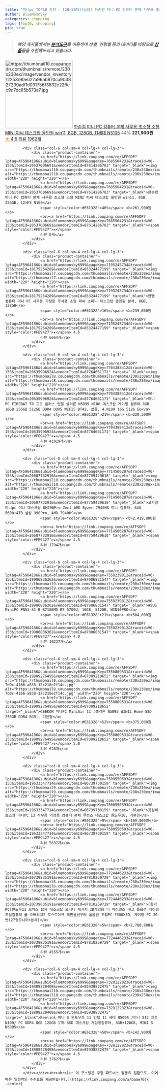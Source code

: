 ```yaml
---
title: "미니pc TOP10 추천 - [20~50대][남성] 한손컴 미니 PC 컴퓨터 본체 사무용 초소형 소형 MINI 피씨 데스크탑 올인원 win11, 8GB, 128GB, 11세대 "
author: BlueMoonSky
categories: shopping
tags: [Top10, shopping]
pin: true
---
```


> ##### 해당 게시물에서는 [**분석도구**](https://itemscout.io/)를 이용하여 **성별**, **연령별** 등의 데이터를 바탕으로 [**상품**](https://link.coupang.com/a/baae76)들을 추천해드리고 있습니다.
<div class="container"><div class="row">
            <div class="col-6 col-sm-4 col-lg-4 col-lg-3">
                <div class="product-container">
                    <a href="https://link.coupang.com/re/AFFSDP?lptag=AF5964186&subid=bluemoonsky6999&pageKey=7685504231&traceid=V0-153&itemId=20537606699&vendorItemId=87614286818" target="_blank"><img src="https://thumbnail10.coupangcdn.com/thumbnails/remote/230x230ex/image/vendor_inventory/2253/90e027a96ab870ca903827230adf1d031756f3832e226ec9d7dc85b573a7.jpg" alt="https://thumbnail10.coupangcdn.com/thumbnails/remote/230x230ex/image/vendor_inventory/2253/90e027a96ab870ca903827230adf1d031756f3832e226ec9d7dc85b573a7.jpg" width="220" height="220"></a>
                    <a href="https://link.coupang.com/re/AFFSDP?lptag=AF5964186&subid=bluemoonsky6999&pageKey=7685504231&traceid=V0-153&itemId=20537606699&vendorItemId=87614286818" target="_blank">한손컴 미니 PC 컴퓨터 본체 사무용 초소형 소형 MINI 피씨 데스크탑 올인원 win11, 8GB, 128GB, 11세대 N5105</a>
                    <span style="color:#E61328">44%</span> <b>221,900원</b>
                    <br><a href="https://link.coupang.com/re/AFFSDP?lptag=AF5964186&subid=bluemoonsky6999&pageKey=7685504231&traceid=V0-153&itemId=20537606699&vendorItemId=87614286818" target="_blank"><span style="color:#FE9427">★</span> 4.5
                    리뷰 1962개</a>
                </div>
            </div>
            
            <div class="col-6 col-sm-4 col-lg-4 col-lg-3">
                <div class="product-container">
                    <a href="https://link.coupang.com/re/AFFSDP?lptag=AF5964186&subid=bluemoonsky6999&pageKey=7685504231&traceid=V0-153&itemId=20537606691&vendorItemId=87614286783" target="_blank"><img src="https://thumbnail10.coupangcdn.com/thumbnails/remote/230x230ex/image/vendor_inventory/2253/90e027a96ab870ca903827230adf1d031756f3832e226ec9d7dc85b573a7.jpg" alt="https://thumbnail10.coupangcdn.com/thumbnails/remote/230x230ex/image/vendor_inventory/2253/90e027a96ab870ca903827230adf1d031756f3832e226ec9d7dc85b573a7.jpg" width="220" height="220"></a>
                    <a href="https://link.coupang.com/re/AFFSDP?lptag=AF5964186&subid=bluemoonsky6999&pageKey=7685504231&traceid=V0-153&itemId=20537606691&vendorItemId=87614286783" target="_blank">한손컴 미니 PC 컴퓨터 본체 사무용 초소형 소형 MINI 피씨 데스크탑 올인원 win11, 8GB, 256GB, 12세대 N100</a>
                    <span style="color:#E61328">40%</span> <b>261,900원</b>
                    <br><a href="https://link.coupang.com/re/AFFSDP?lptag=AF5964186&subid=bluemoonsky6999&pageKey=7685504231&traceid=V0-153&itemId=20537606691&vendorItemId=87614286783" target="_blank"><span style="color:#FE9427">★</span> 
                    리뷰 0개</a>
                </div>
            </div>
            
            <div class="col-6 col-sm-4 col-lg-4 col-lg-3">
                <div class="product-container">
                    <a href="https://link.coupang.com/re/AFFSDP?lptag=AF5964186&subid=bluemoonsky6999&pageKey=7195245734&traceid=V0-153&itemId=18175254289&vendorItemId=85324477199" target="_blank"><img src="https://thumbnail7.coupangcdn.com/thumbnails/remote/230x230ex/image/vendor_inventory/1952/9d50272c9e0fe85a549dbdcd767c343061391c910f10f384976f4fd1444f.png" alt="https://thumbnail7.coupangcdn.com/thumbnails/remote/230x230ex/image/vendor_inventory/1952/9d50272c9e0fe85a549dbdcd767c343061391c910f10f384976f4fd1444f.png" width="220" height="220"></a>
                    <a href="https://link.coupang.com/re/AFFSDP?lptag=AF5964186&subid=bluemoonsky6999&pageKey=7195245734&traceid=V0-153&itemId=18175254289&vendorItemId=85324477199" target="_blank">한뼘 컴퓨터 미니 PC 사무용 가정용 주식용 소형 피씨 초미니 데스크탑 올인원 본체, 8GB, 128GB</a>
                    <span style="color:#E61328">16%</span> <b>239,000원</b>
                    <br><a href="https://link.coupang.com/re/AFFSDP?lptag=AF5964186&subid=bluemoonsky6999&pageKey=7195245734&traceid=V0-153&itemId=18175254289&vendorItemId=85324477199" target="_blank"><span style="color:#FE9427">★</span> 4.5
                    리뷰 6664개</a>
                </div>
            </div>
            
            <div class="col-6 col-sm-4 col-lg-4 col-lg-3">
                <div class="product-container">
                    <a href="https://link.coupang.com/re/AFFSDP?lptag=AF5964186&subid=bluemoonsky6999&pageKey=7704388412&traceid=V0-153&itemId=20635996924&vendorItemId=87764661171" target="_blank"><img src="https://thumbnail8.coupangcdn.com/thumbnails/remote/230x230ex/image/vendor_inventory/9b1d/f086ae725e0a2710d8e929e5285a2f98961ef6a641b030463f6c3e349153.jpg" alt="https://thumbnail8.coupangcdn.com/thumbnails/remote/230x230ex/image/vendor_inventory/9b1d/f086ae725e0a2710d8e929e5285a2f98961ef6a641b030463f6c3e349153.jpg" width="220" height="220"></a>
                    <a href="https://link.coupang.com/re/AFFSDP?lptag=AF5964186&subid=bluemoonsky6999&pageKey=7704388412&traceid=V0-153&itemId=20635996924&vendorItemId=87764661171" target="_blank">미니 PC FIREBAT T8 프로 플러스 인텔 셀러론 N5095 N100 데스크탑 게이밍 컴퓨터 8GB 16GB 256GB 512GB DDR4 DDR5 WIFI5 BT42, 없음, 4.N100 16G 512G EU</a>
                    <span style="color:#E61328">21%</span> <b>220,300원</b>
                    <br><a href="https://link.coupang.com/re/AFFSDP?lptag=AF5964186&subid=bluemoonsky6999&pageKey=7704388412&traceid=V0-153&itemId=20635996924&vendorItemId=87764661171" target="_blank"><span style="color:#FE9427">★</span> 4.5
                    리뷰 41019개</a>
                </div>
            </div>
            
            <div class="col-6 col-sm-4 col-lg-4 col-lg-3">
                <div class="product-container">
                    <a href="https://link.coupang.com/re/AFFSDP?lptag=AF5964186&subid=bluemoonsky6999&pageKey=7714506287&traceid=V0-153&itemId=20687732916&vendorItemId=87759429618" target="_blank"><img src="https://thumbnail10.coupangcdn.com/thumbnails/remote/230x230ex/image/vendor_inventory/8b0f/41d4d37146ee870a37682a5fcf5b94b41bb1218ab1fd6a2f63d4c750d001.png" alt="https://thumbnail10.coupangcdn.com/thumbnails/remote/230x230ex/image/vendor_inventory/8b0f/41d4d37146ee870a37682a5fcf5b94b41bb1218ab1fd6a2f63d4c750d001.png" width="220" height="220"></a>
                    <a href="https://link.coupang.com/re/AFFSDP?lptag=AF5964186&subid=bluemoonsky6999&pageKey=7714506287&traceid=V0-153&itemId=20687732916&vendorItemId=87759429618" target="_blank">고사양 미니pc 미니 데스크탑 UM790Pro Zen4 AMD Ryzen 7940HS 미니 컴퓨터, 64G 5600+4TB 삼성 990Pro, AMD_7940HS</a>
                    <span style="color:#E61328">29%</span> <b>2,419,800원</b>
                    <br><a href="https://link.coupang.com/re/AFFSDP?lptag=AF5964186&subid=bluemoonsky6999&pageKey=7714506287&traceid=V0-153&itemId=20687732916&vendorItemId=87759429618" target="_blank"><span style="color:#FE9427">★</span> 4.5
                    리뷰 1794개</a>
                </div>
            </div>
            
            <div class="col-6 col-sm-4 col-lg-4 col-lg-3">
                <div class="product-container">
                    <a href="https://link.coupang.com/re/AFFSDP?lptag=AF5964186&subid=bluemoonsky6999&pageKey=7558239812&traceid=V0-153&itemId=19906836362&vendorItemId=87006831547" target="_blank"><img src="https://thumbnail9.coupangcdn.com/thumbnails/remote/230x230ex/image/vendor_inventory/e512/3efa44f8eb6b8e0598378ec98b6e1db2fd4045f121346f351b227367568b.jpg" alt="https://thumbnail9.coupangcdn.com/thumbnails/remote/230x230ex/image/vendor_inventory/e512/3efa44f8eb6b8e0598378ec98b6e1db2fd4045f121346f351b227367568b.jpg" width="220" height="220"></a>
                    <a href="https://link.coupang.com/re/AFFSDP?lptag=AF5964186&subid=bluemoonsky6999&pageKey=7558239812&traceid=V0-153&itemId=19906836362&vendorItemId=87006831547" target="_blank">ASUS MiniPC PN51-S1-B-B7186MD R7 5700U, 16GB, 512GB, WIN10PRO</a>
                    <span style="color:#E61328">21%</span> <b>584,000원</b>
                    <br><a href="https://link.coupang.com/re/AFFSDP?lptag=AF5964186&subid=bluemoonsky6999&pageKey=7558239812&traceid=V0-153&itemId=19906836362&vendorItemId=87006831547" target="_blank"><span style="color:#FE9427">★</span> 4.0
                    리뷰 10227개</a>
                </div>
            </div>
            
            <div class="col-6 col-sm-4 col-lg-4 col-lg-3">
                <div class="product-container">
                    <a href="https://link.coupang.com/re/AFFSDP?lptag=AF5964186&subid=bluemoonsky6999&pageKey=7558809531&traceid=V0-153&itemId=19909276495&vendorItemId=87009218652" target="_blank"><img src="https://thumbnail9.coupangcdn.com/thumbnails/remote/230x230ex/image/retail/images/2023/08/28/15/6/3bc00412-7d0c-4166-a838-12c218e2f14c.jpg" alt="https://thumbnail9.coupangcdn.com/thumbnails/remote/230x230ex/image/retail/images/2023/08/28/15/6/3bc00412-7d0c-4166-a838-12c218e2f14c.jpg" width="220" height="220"></a>
                    <a href="https://link.coupang.com/re/AFFSDP?lptag=AF5964186&subid=bluemoonsky6999&pageKey=7558809531&traceid=V0-153&itemId=19909276495&vendorItemId=87009218652" target="_blank">GEEKOM 미니PC MiniAir 11 (셀러론 N5095 WIN11 Home SSD 256GB DDR4 8GB), 기본형</a>
                    <span style="color:#E61328">52%</span> <b>375,000원</b>
                    <br><a href="https://link.coupang.com/re/AFFSDP?lptag=AF5964186&subid=bluemoonsky6999&pageKey=7558809531&traceid=V0-153&itemId=19909276495&vendorItemId=87009218652" target="_blank"><span style="color:#FE9427">★</span> 5.0
                    리뷰 628개</a>
                </div>
            </div>
            
            <div class="col-6 col-sm-4 col-lg-4 col-lg-3">
                <div class="product-container">
                    <a href="https://link.coupang.com/re/AFFSDP?lptag=AF5964186&subid=bluemoonsky6999&pageKey=7500550593&traceid=V0-153&itemId=19633347714&vendorItemId=86739730159" target="_blank"><img src="https://thumbnail9.coupangcdn.com/thumbnails/remote/230x230ex/image/vendor_inventory/ac44/c80f849175d69965af33f0f36df84a0d938228f56b808b6e5d6610bc148d.jpg" alt="https://thumbnail9.coupangcdn.com/thumbnails/remote/230x230ex/image/vendor_inventory/ac44/c80f849175d69965af33f0f36df84a0d938228f56b808b6e5d6610bc148d.jpg" width="220" height="220"></a>
                    <a href="https://link.coupang.com/re/AFFSDP?lptag=AF5964186&subid=bluemoonsky6999&pageKey=7500550593&traceid=V0-153&itemId=19633347714&vendorItemId=86739730159" target="_blank">갓성비 초소형 미니PC i3 사무용 가정용 컴퓨터 본체 루컴즈 데스크탑 윈도우10, 기본형</a>
                    <span style="color:#E61328">9%</span> <b>169,000원</b>
                    <br><a href="https://link.coupang.com/re/AFFSDP?lptag=AF5964186&subid=bluemoonsky6999&pageKey=7500550593&traceid=V0-153&itemId=19633347714&vendorItemId=86739730159" target="_blank"><span style="color:#FE9427">★</span> 4.5
                    리뷰 5632개</a>
                </div>
            </div>
            
            <div class="col-6 col-sm-4 col-lg-4 col-lg-3">
                <div class="product-container">
                    <a href="https://link.coupang.com/re/AFFSDP?lptag=AF5964186&subid=bluemoonsky6999&pageKey=7724446233&traceid=V0-153&itemId=20739835191&vendorItemId=87810259729" target="_blank"><img src="https://thumbnail6.coupangcdn.com/thumbnails/remote/230x230ex/image/vendor_inventory/6a98/27425ed0b6818e4f5d38b67db36ef6de429b372f9c8781415e4ed44385af.jpg" alt="https://thumbnail6.coupangcdn.com/thumbnails/remote/230x230ex/image/vendor_inventory/6a98/27425ed0b6818e4f5d38b67db36ef6de429b372f9c8781415e4ed44385af.jpg" width="220" height="220"></a>
                    <a href="https://link.coupang.com/re/AFFSDP?lptag=AF5964186&subid=bluemoonsky6999&pageKey=7724446233&traceid=V0-153&itemId=20739835191&vendorItemId=87810259729" target="_blank">[왕가PC]윈도우11 오피스 탑재 데스크탑 모니터 패키지 3D게임용 더 파이널스 배그 풀옵션 게이밍 조립컴퓨터 롤 오버워치2 로스트아크 국민옵션부터 풀옵션 조립PC 7800X3D, 게이밍 PC 30번(27형모니터+본체)</a>
                    <span style="color:#E61328">5%</span> <b>2,788,000원</b>
                    <br><a href="https://link.coupang.com/re/AFFSDP?lptag=AF5964186&subid=bluemoonsky6999&pageKey=7724446233&traceid=V0-153&itemId=20739835191&vendorItemId=87810259729" target="_blank"><span style="color:#FE9427">★</span> 4.5
                    리뷰 4555개</a>
                </div>
            </div>
            
            <div class="col-6 col-sm-4 col-lg-4 col-lg-3">
                <div class="product-container">
                    <a href="https://link.coupang.com/re/AFFSDP?lptag=AF5964186&subid=bluemoonsky6999&pageKey=7328122823&traceid=V0-153&itemId=18808228408&vendorItemId=85938832475" target="_blank"><img src="https://thumbnail10.coupangcdn.com/thumbnails/remote/230x230ex/image/vendor_inventory/0d9c/efef6d6c515a6403d91836d981ef8dd3721d284e309c1548cdcfe1d1406a.jpg" alt="https://thumbnail10.coupangcdn.com/thumbnails/remote/230x230ex/image/vendor_inventory/0d9c/efef6d6c515a6403d91836d981ef8dd3721d284e309c1548cdcfe1d1406a.jpg" width="220" height="220"></a>
                    <a href="https://link.coupang.com/re/AFFSDP?lptag=AF5964186&subid=bluemoonsky6999&pageKey=7328122823&traceid=V0-153&itemId=18808228408&vendorItemId=85938832475" target="_blank">Beelink-미니 S 윈도우즈 11 인텔 11 세대 N5095 /미니 S12 프로 N100/ PC DDR4 8GB 128GB 1TB SSD 데스크탑 게임용컴퓨터, 8GB+128GB, MINI S N5095</a>
                    <span style="color:#E61328">50%</span> <b>142,900원</b>
                    <br><a href="https://link.coupang.com/re/AFFSDP?lptag=AF5964186&subid=bluemoonsky6999&pageKey=7328122823&traceid=V0-153&itemId=18808228408&vendorItemId=85938832475" target="_blank"><span style="color:#FE9427">★</span> 4.5
                    리뷰 3762개</a>
                </div>
            </div>
            </div></div><br><br>[👉 이 포스팅은 쿠팡 파트너스 활동의 일환으로, 이에 따른 일정액의 수수료를 제공받습니다.](https://link.coupang.com/a/baae76){: .center}